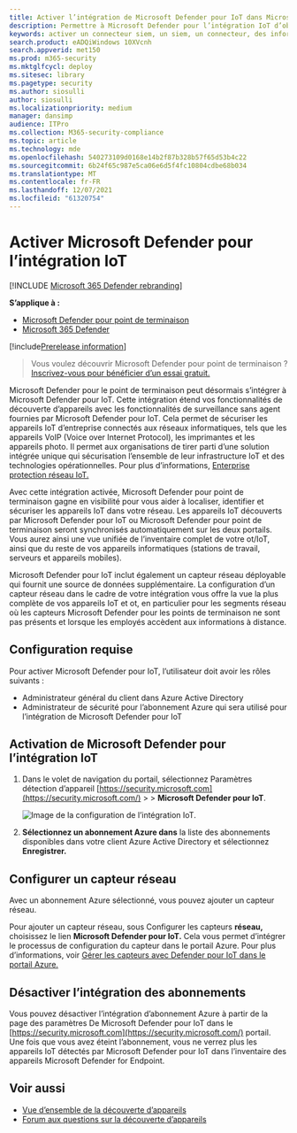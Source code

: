 ```yaml
---
title: Activer l’intégration de Microsoft Defender pour IoT dans Microsoft Defender pour endpoint
description: Permettre à Microsoft Defender pour l’intégration IoT d’obtenir une visibilité axée sur les appareils IoT/OT dans les zones du réseau où MDE n’est pas déployé
keywords: activer un connecteur siem, un siem, un connecteur, des informations de sécurité et des événements
search.product: eADQiWindows 10XVcnh
search.appverid: met150
ms.prod: m365-security
ms.mktglfcycl: deploy
ms.sitesec: library
ms.pagetype: security
ms.author: siosulli
author: siosulli
ms.localizationpriority: medium
manager: dansimp
audience: ITPro
ms.collection: M365-security-compliance
ms.topic: article
ms.technology: mde
ms.openlocfilehash: 540273109d0168e14b2f87b328b57f65d53b4c22
ms.sourcegitcommit: 6b24f65c987e5ca06e6d5f4fc10804cdbe68b034
ms.translationtype: MT
ms.contentlocale: fr-FR
ms.lasthandoff: 12/07/2021
ms.locfileid: "61320754"
---
```

# <a name="enable-microsoft-defender-for-iot-integration"></a>Activer Microsoft Defender pour l’intégration IoT

[!INCLUDE [Microsoft 365 Defender rebranding](../../includes/microsoft-defender.md)]

**S’applique à :**

- [Microsoft Defender pour point de terminaison](https://go.microsoft.com/fwlink/?linkid=2154037)
- [Microsoft 365 Defender](https://go.microsoft.com/fwlink/?linkid=2118804)

[!include[Prerelease information](../../includes/prerelease.md)]

> Vous voulez découvrir Microsoft Defender pour point de terminaison ? [Inscrivez-vous pour bénéficier d’un essai gratuit.](https://signup.microsoft.com/create-account/signup?products=7f379fee-c4f9-4278-b0a1-e4c8c2fcdf7e&ru=https://aka.ms/MDEp2OpenTrial?ocid=docs-wdatp-enablesiem-abovefoldlink)

Microsoft Defender pour le point de terminaison peut désormais s’intégrer à Microsoft Defender pour IoT. Cette intégration étend vos fonctionnalités de découverte d’appareils avec les fonctionnalités de surveillance sans agent fournies par Microsoft Defender pour IoT. Cela permet de sécuriser les appareils IoT d’entreprise connectés aux réseaux informatiques, tels que les appareils VoIP (Voice over Internet Protocol), les imprimantes et les appareils photo. Il permet aux organisations de tirer parti d’une solution intégrée unique qui sécurisation l’ensemble de leur infrastructure IoT et des technologies opérationnelles. Pour plus d’informations, [Enterprise protection réseau IoT.](/azure/defender-for-iot/organizations/overview-eiot.md)

Avec cette intégration activée, Microsoft Defender pour point de terminaison gagne en visibilité pour vous aider à localiser, identifier et sécuriser les appareils IoT dans votre réseau. Les appareils IoT découverts par Microsoft Defender pour IoT ou Microsoft Defender pour point de terminaison seront synchronisés automatiquement sur les deux portails. Vous aurez ainsi une vue unifiée de l’inventaire complet de votre ot/IoT, ainsi que du reste de vos appareils informatiques (stations de travail, serveurs et appareils mobiles).

Microsoft Defender pour IoT inclut également un capteur réseau déployable qui fournit une source de données supplémentaire. La configuration d’un capteur réseau dans le cadre de votre intégration vous offre la vue la plus complète de vos appareils IoT et ot, en particulier pour les segments réseau où les capteurs Microsoft Defender pour les points de terminaison ne sont pas présents et lorsque les employés accèdent aux informations à distance.

## <a name="prerequisites"></a>Configuration requise

Pour activer Microsoft Defender pour IoT, l’utilisateur doit avoir les rôles suivants :

- Administrateur général du client dans Azure Active Directory
- Administrateur de sécurité pour l’abonnement Azure qui sera utilisé pour l’intégration de Microsoft Defender pour IoT

## <a name="enabling-the-microsoft-defender-for-iot-integration"></a>Activation de Microsoft Defender pour l’intégration IoT

1. Dans le volet de navigation du portail, sélectionnez Paramètres détection d’appareil [https://security.microsoft.com](https://security.microsoft.com/)  \>  \> **Microsoft Defender pour IoT**.

    ![Image de la configuration de l’intégration IoT.](images/enable-defender-for-iot.png)

2. **Sélectionnez un abonnement Azure dans** la liste des abonnements disponibles dans votre client Azure Active Directory et sélectionnez **Enregistrer.**

## <a name="set-up-a-network-sensor"></a>Configurer un capteur réseau

Avec un abonnement Azure sélectionné, vous pouvez ajouter un capteur réseau.

Pour ajouter un capteur réseau, sous Configurer les capteurs **réseau,** choisissez le lien **Microsoft Defender pour IoT.** Cela vous permet d’intégrer le processus de configuration du capteur dans le portail Azure. Pour plus d’informations, voir [Gérer les capteurs avec Defender pour IoT dans le portail Azure.](/azure/defender-for-iot/organizations/how-to-manage-sensors-on-the-cloud)

## <a name="turn-off-subscription-integration"></a>Désactiver l’intégration des abonnements

Vous pouvez désactiver l’intégration d’abonnement Azure à partir de la page des paramètres De Microsoft Defender pour IoT dans le [https://security.microsoft.com](https://security.microsoft.com/) portail. Une fois que vous avez éteint l’abonnement, vous ne verrez plus les appareils IoT détectés par Microsoft Defender pour IoT dans l’inventaire des appareils Microsoft Defender for Endpoint.

## <a name="see-also"></a>Voir aussi

- [Vue d’ensemble de la découverte d’appareils](configure-device-discovery.md)
- [Forum aux questions sur la découverte d’appareils](device-discovery-faq.md)
